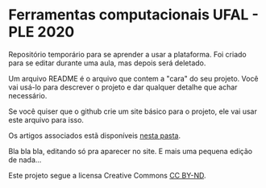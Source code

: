 # Ferramentas computacionais UFAL - PLE 2020
Repositório temporário para se aprender a usar a plataforma. Foi criado para se editar durante uma aula, mas depois será deletado.

Um arquivo README é o arquivo que contem a "cara" do seu projeto. Você vai usá-lo para descrever o projeto e dar qualquer detalhe que achar necessário.

Se você quiser que o github crie um site básico para o projeto, ele vai usar este arquivo para isso.

Os artigos associados estã disponíveis [nesta pasta](https://github.com/marcosvital/ferramentas-computacionais-ufal/tree/main/pasta).

Bla bla bla, editando só pra aparecer no site.
E mais uma pequena edição de nada...

Este projeto segue a licensa Creative Commons [CC BY-ND](https://creativecommons.org/licenses/by-nd/4.0/legalcode).

